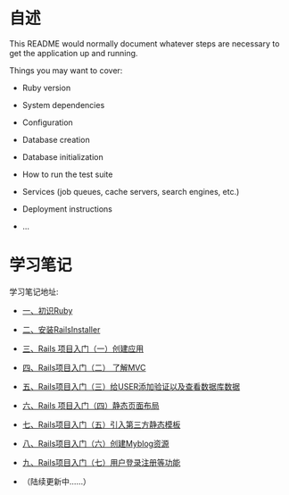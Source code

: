 # 自述

This README would normally document whatever steps are necessary to get the
application up and running.

Things you may want to cover:

* Ruby version

* System dependencies

* Configuration

* Database creation

* Database initialization

* How to run the test suite

* Services (job queues, cache servers, search engines, etc.)

* Deployment instructions

* ...

# 学习笔记

学习笔记地址:

* <a href="http://note.youdao.com/noteshare?id=d67b0d0f0c6bf5f973bb9d17b17e3b36&sub=390D663812F64CC6A2D2F1DE93B34CC8" target="_blank">一、初识Ruby</a>



* <a href="http://note.youdao.com/noteshare?id=f0503a08f6f37d75989dbbc684691f8d&sub=FA98F1683DFE4D9F9627AF33D797BED1" target="_blank">二、安装RailsInstaller</a>


* <a href="http://note.youdao.com/noteshare?id=c654f59c6e56c0dc37ca0360237e95aa&sub=25D4D7F2B9F442DE87B0831559219422"  target="_blank">三、Rails 项目入门（一）创建应用</a>



* <a href="http://note.youdao.com/noteshare?id=a25a45abd88650623b11181678d115ac&sub=C3F40D048EE74140A9D122B061967EBE"  target="_blank">四、Rails项目入门（二） 了解MVC</a>


* <a href="http://note.youdao.com/noteshare?id=046dac054e4ad36b99cfdbe1c33cbaed&sub=B866986CEF2C4F5A8427E0FDF75CB105" target="_blank">五、Rails项目入门（三）给USER添加验证以及查看数据库数据</a>

* <a href="http://note.youdao.com/noteshare?id=38423727e6ded0993ddf83e325f02553&sub=65F0C28759F04297B017F3F6A83CD96B" target="_blank">六、Rails 项目入门（四）静态页面布局</a>

* <a href="http://note.youdao.com/noteshare?id=fcd59d3f7add19bd9fa86ca84d28f446&sub=9635843B4F7344389332ECBA445609ED" target="_blank">七、Rails项目入门（五）引入第三方静态模板</a>

* <a href="http://note.youdao.com/noteshare?id=3a597fc7cdf71e3e9ae33191ba55c424&sub=31A66764207A469EAB1BCEADA2BA722E" target="_blank">八、Rails项目入门（六）创建Myblog资源</a>


* <a href="http://note.youdao.com/noteshare?id=f75ad932c25588aad4fa0ffd167795fd&sub=711BBA0B530540A6B9B268C7ED847EA6" target="_blank">九、Rails项目入门（七）用户登录注册等功能</a>



* （陆续更新中……）